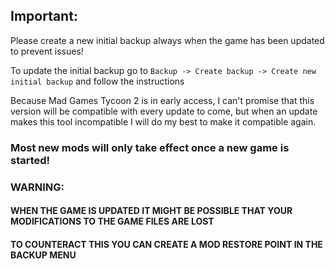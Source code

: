 ## Important:
Please create a new initial backup always when the game has been updated to prevent issues!

To update the initial backup go to `Backup -> Create backup -> Create new initial backup` and follow the instructions

Because Mad Games Tycoon 2 is in early access, I can't promise that this version will be compatible with every update to come, but when an update makes this tool incompatible I will do my best to make it compatible again.

### Most new mods will only take effect once a new game is started!

### WARNING:

#### WHEN THE GAME IS UPDATED IT MIGHT BE POSSIBLE THAT YOUR MODIFICATIONS TO THE GAME FILES ARE LOST

#### TO COUNTERACT THIS YOU CAN CREATE A MOD RESTORE POINT IN THE BACKUP MENU